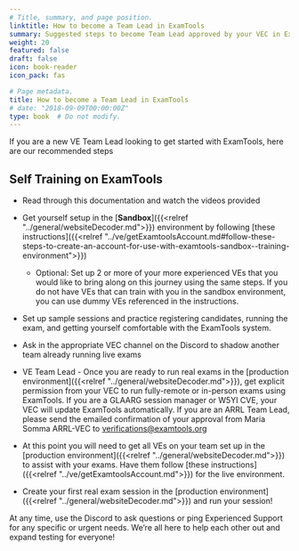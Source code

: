 ```yaml
---
# Title, summary, and page position.
linktitle: How to become a Team Lead in ExamTools
summary: Suggested steps to become Team Lead approved by your VEC in ExamTools
weight: 20
featured: false
draft: false
icon: book-reader
icon_pack: fas

# Page metadata.
title: How to become a Team Lead in ExamTools
# date: "2018-09-09T00:00:00Z"
type: book  # Do not modify.
---
```


If you are a new VE Team Lead looking to get started with ExamTools, here are our recommended steps

## Self Training on ExamTools

* Read through this documentation and watch the videos provided

* Get yourself setup in the [**Sandbox**]({{<relref "../general/websiteDecoder.md">}}) environment by following [these instructions]({{<relref "../ve/getExamtoolsAccount.md#follow-these-steps-to-create-an-account-for-use-with-examtools-sandbox--training-environment">}})

  * Optional: Set up 2 or more of your more experienced VEs that you would like to bring along on this journey using the same steps. If you do not have VEs that can train with you in the sandbox environment, you can use dummy VEs referenced in the instructions.

* Set up sample sessions and practice registering candidates, running the exam, and getting yourself comfortable with the ExamTools system.

* Ask in the appropriate VEC channel on the Discord to shadow another team already running live exams

* VE Team Lead - Once you are ready to run real exams in the [production environment]({{<relref "../general/websiteDecoder.md">}}), get explicit permission from your VEC to run fully-remote or in-person exams using ExamTools.  If you are a GLAARG session manager or W5YI CVE, your VEC will update ExamTools automatically.  If you are an ARRL Team Lead, please send the emailed confirmation of your approval from Maria Somma ARRL-VEC to verifications@examtools.org

* At this point you will need to get all VEs on your team set up in the [production environment]({{<relref "../general/websiteDecoder.md">}}) to assist with your exams. Have them follow [these instructions]({{<relref "../ve/getExamtoolsAccount.md">}}) for the live environment.

* Create your first real exam session in the [production environment]({{<relref "../general/websiteDecoder.md">}}) and run your session!

At any time, use the Discord to ask questions or ping Experienced Support for any specific or urgent needs. We’re all here to help each other out and expand testing for everyone!
